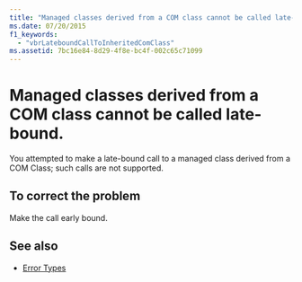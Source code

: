 ```yaml
---
title: "Managed classes derived from a COM class cannot be called late-bound."
ms.date: 07/20/2015
f1_keywords:
  - "vbrLateboundCallToInheritedComClass"
ms.assetid: 7bc16e84-8d29-4f8e-bc4f-002c65c71099
---
```

# Managed classes derived from a COM class cannot be called late-bound.

You attempted to make a late-bound call to a managed class derived from a COM Class; such calls are not supported.

## To correct the problem

Make the call early bound.

## See also

- [Error Types](../../visual-basic/programming-guide/language-features/error-types.md)
